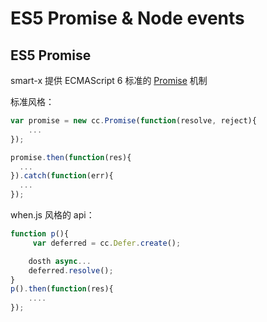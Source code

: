 # ES5 Promise & Node events

## ES5 Promise

smart-x 提供 ECMAScript 6 标准的 [Promise](https://github.com/jakearchibald/es6-promise) 机制

标准风格：

```js
var promise = new cc.Promise(function(resolve, reject){
	...
});

promise.then(function(res){
  ...
}).catch(function(err){
  ...
});
```

when.js 风格的 api：

```js
function p(){
     var deferred = cc.Defer.create();

    dosth async...
    deferred.resolve();
}
p().then(function(res){
    ....
});
```


